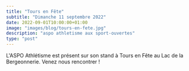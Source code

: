 ```yaml
---
title: "Tours en Fête"
subtitle: "Dimanche 11 septembre 2022"
date: 2022-09-01T10:00:00+01:00
image: "images/blog/tours-en-fete.jpg"
description: "aspo athletisme aux sport-ouvertes"
type: "post"
---
```


L'ASPO Athlétisme est présent sur son stand à Tours en Fête au Lac de la Bergeonnerie. Venez nous rencontrer !
